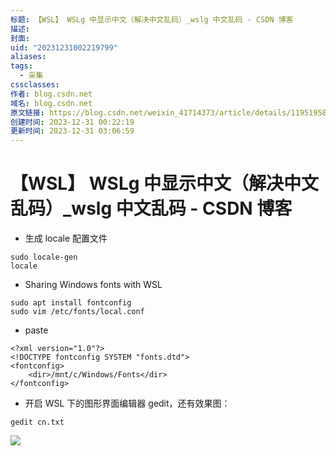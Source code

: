 ```yaml
---
标题: 【WSL】 WSLg 中显示中文（解决中文乱码）_wslg 中文乱码 - CSDN 博客
描述: 
封面: 
uid: "20231231002219799"
aliases: 
tags:
  - 采集
cssclasses: 
作者: blog.csdn.net
域名: blog.csdn.net
原文链接: https://blog.csdn.net/weixin_41714373/article/details/119519589
创建时间: 2023-12-31 00:22:19
更新时间: 2023-12-31 03:06:59
---
```


# 【WSL】 WSLg 中显示中文（解决中文乱码）_wslg 中文乱码 - CSDN 博客

- 生成 locale 配置文件

```
sudo locale-gen
locale

```

- Sharing Windows fonts with WSL

```
sudo apt install fontconfig
sudo vim /etc/fonts/local.conf

```

- paste

```
<?xml version="1.0"?>
<!DOCTYPE fontconfig SYSTEM "fonts.dtd">
<fontconfig>
    <dir>/mnt/c/Windows/Fonts</dir>
</fontconfig>

```

- 开启 WSL 下的图形界面编辑器 gedit，还有效果图：

```
gedit cn.txt

```

![](https://img-blog.csdnimg.cn/655f24dada204c2e90f4ed5164adc2a6.png)


